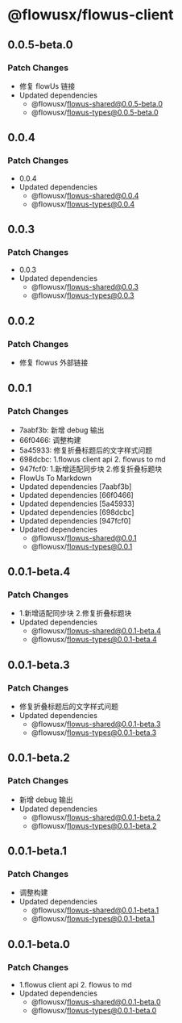# @flowusx/flowus-client

## 0.0.5-beta.0

### Patch Changes

- 修复 flowUs 链接
- Updated dependencies
  - @flowusx/flowus-shared@0.0.5-beta.0
  - @flowusx/flowus-types@0.0.5-beta.0

## 0.0.4

### Patch Changes

- 0.0.4
- Updated dependencies
  - @flowusx/flowus-shared@0.0.4
  - @flowusx/flowus-types@0.0.4

## 0.0.3

### Patch Changes

- 0.0.3
- Updated dependencies
  - @flowusx/flowus-shared@0.0.3
  - @flowusx/flowus-types@0.0.3

## 0.0.2

### Patch Changes

- 修复 flowus 外部链接

## 0.0.1

### Patch Changes

- 7aabf3b: 新增 debug 输出
- 66f0466: 调整构建
- 5a45933: 修复折叠标题后的文字样式问题
- 698dcbc: 1.flowus client api 2. flowus to md
- 947fcf0: 1.新增适配同步块 2.修复折叠标题块
- FlowUs To Markdown
- Updated dependencies [7aabf3b]
- Updated dependencies [66f0466]
- Updated dependencies [5a45933]
- Updated dependencies [698dcbc]
- Updated dependencies [947fcf0]
- Updated dependencies
  - @flowusx/flowus-shared@0.0.1
  - @flowusx/flowus-types@0.0.1

## 0.0.1-beta.4

### Patch Changes

- 1.新增适配同步块 2.修复折叠标题块
- Updated dependencies
  - @flowusx/flowus-shared@0.0.1-beta.4
  - @flowusx/flowus-types@0.0.1-beta.4

## 0.0.1-beta.3

### Patch Changes

- 修复折叠标题后的文字样式问题
- Updated dependencies
  - @flowusx/flowus-shared@0.0.1-beta.3
  - @flowusx/flowus-types@0.0.1-beta.3

## 0.0.1-beta.2

### Patch Changes

- 新增 debug 输出
- Updated dependencies
  - @flowusx/flowus-shared@0.0.1-beta.2
  - @flowusx/flowus-types@0.0.1-beta.2

## 0.0.1-beta.1

### Patch Changes

- 调整构建
- Updated dependencies
  - @flowusx/flowus-shared@0.0.1-beta.1
  - @flowusx/flowus-types@0.0.1-beta.1

## 0.0.1-beta.0

### Patch Changes

- 1.flowus client api 2. flowus to md
- Updated dependencies
  - @flowusx/flowus-shared@0.0.1-beta.0
  - @flowusx/flowus-types@0.0.1-beta.0
